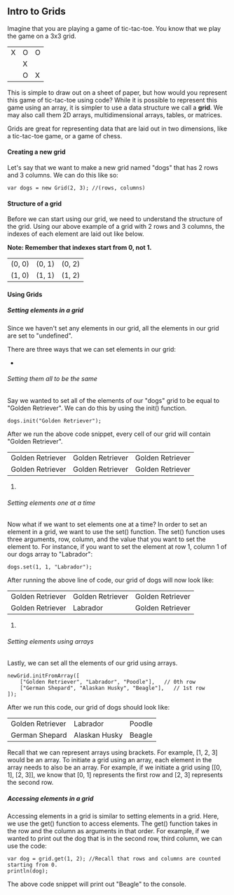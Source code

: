 ## Intro to Grids

Imagine that you are playing a game of tic-tac-toe. You know that we play the game on a 3x3 grid. 
<table>
  <tr>
    <td> X </td>
    <td> O </td>
    <td> O </td>
  </tr>
  <tr>
    <td>  </td>
    <td> X </td> 
    <td>  </td>
  </tr>
  <tr>
    <td>   </td>
    <td> O </td> 
    <td> X </td>
  </tr>
</table>

This is simple to draw out on a sheet of paper, but how would you represent this game of tic-tac-toe using code? While it is possible to represent this game using an array, it is simpler to use a data structure we call a **grid**. We may also call them 2D arrays, multidimensional arrays, tables, or matrices.

Grids are great for representing data that are laid out in two dimensions, like a tic-tac-toe game, or a game of chess.

#### Creating a new grid

Let's say that we want to make a new grid named "dogs" that has 2 rows and 3 columns. We can do this like so:

```
var dogs = new Grid(2, 3); //(rows, columns)
```

#### Structure of a grid

Before we can start using our grid, we need to understand the structure of the grid. Using our above example of a grid with 2 rows and 3 columns, the indexes of each element are laid out like below.

**Note: Remember that indexes start from 0, not 1.**
<table>
  <tr>
    <td> (0, 0) </td>
    <td> (0, 1) </td>
    <td> (0, 2) </td>
  </tr>
  <tr>
    <td> (1, 0) </td>
    <td> (1, 1) </td> 
    <td> (1, 2) </td>
  </tr>
</table>

#### Using Grids

##### Setting elements in a grid

Since we haven't set any elements in our grid, all the elements in our grid are set to "undefined".

There are three ways that we can set elements in our grid:

* 
###### Setting them all to be the same
Say we wanted to set all of the elements of our "dogs" grid to be equal to "Golden Retriever". We can do this by using the init() function.
```
dogs.init("Golden Retriever");
```
After we run the above code snippet, every cell of our grid will contain "Golden Retriever".
<table>
  <tr>
    <td> Golden Retriever </td>
    <td> Golden Retriever </td>
    <td> Golden Retriever </td>
  </tr>
  <tr>
    <td> Golden Retriever </td>
    <td> Golden Retriever </td> 
    <td> Golden Retriever </td>
  </tr>
</table>

1. 
###### Setting elements one at a time
Now what if we want to set elements one at a time? In order to set an element in a grid, we want to use the set() function. The set() function uses three arguments, row, column, and the value that you want to set the element to. For instance, if you want to set the element at row 1, column 1 of our dogs array to "Labrador":
```
dogs.set(1, 1, "Labrador");
```
After running the above line of code, our grid of dogs will now look like:
<table>
  <tr>
    <td> Golden Retriever </td>
    <td> Golden Retriever </td>
    <td> Golden Retriever </td>
  </tr>
  <tr>
    <td> Golden Retriever </td>
    <td> Labrador </td> 
    <td> Golden Retriever </td>
  </tr>
</table>

1. 
###### Setting elements using arrays
Lastly, we can set all the elements of our grid using arrays. 
```
newGrid.initFromArray([
	["Golden Retriever", "Labrador", "Poodle"],	  // 0th row
	["German Shepard", "Alaskan Husky", "Beagle"],   // 1st row
]);
```
After we run this code, our grid of dogs should look like:
<table>
  <tr>
    <td> Golden Retriever </td>
    <td> Labrador </td>
    <td> Poodle </td>
  </tr>
  <tr>
    <td> German Shepard </td>
    <td> Alaskan Husky </td> 
    <td> Beagle </td>
  </tr>
</table>
Recall that we can represent arrays using brackets. For example, [1, 2, 3] would be an array. To initiate a grid using an array, each element in the array needs to also be an array. For example, if we initiate a grid using [[0, 1], [2, 3]], we know that [0, 1] represents the first row and [2, 3] represents the second row.

##### Accessing elements in a grid

Accessing elements in a grid is similar to setting elements in a grid. Here, we use the get() function to access elements. The get() function takes in the row and the column as arguments in that order. For example, if we wanted to print out the dog that is in the second row, third column, we can use the code:

```
var dog = grid.get(1, 2); //Recall that rows and columns are counted starting from 0.
println(dog);
```
The above code snippet will print out "Beagle" to the console.







